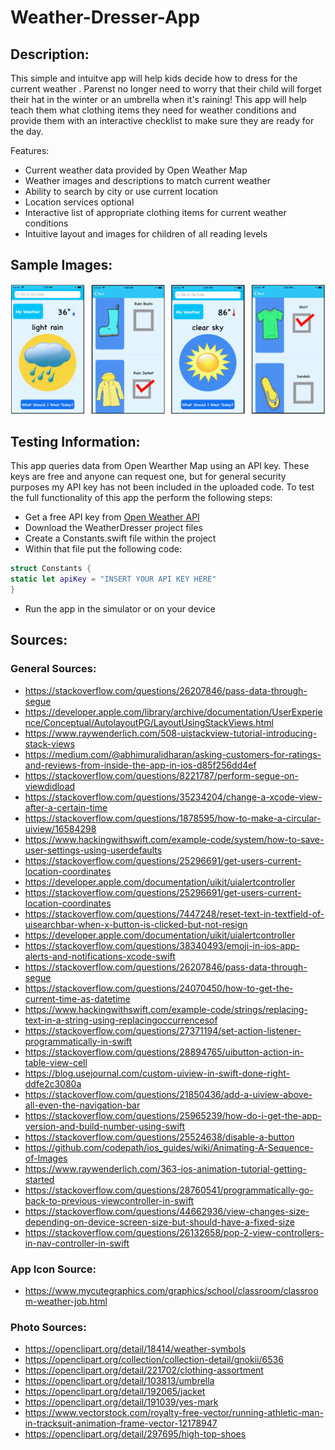 # Weather-Dresser-App

## Description:
This simple and intuitve app will help kids decide how to dress for the current weather . Parenst no longer need to worry that their child will forget their hat in the winter or an umbrella when it's raining!  This app will help teach them what clothing items they need for weather conditions and provide them with an interactive checklist to make sure they are ready for the day.

Features:
- Current weather data provided by Open Weather Map
- Weather images and descriptions to match current weather
- Ability to search by city or use current location
- Location services optional
- Interactive list of appropriate clothing items for current weather conditions
- Intuitive layout and images for children of all reading levels

## Sample Images: 
![Screenshots](demo-photos.png)

## Testing Information:
This app queries data from Open Wearther Map using an API key. These keys are free and anyone can request one, but for general security purposes my API key has not been included in the uploaded code.  To test the full functionality of this app the perform the following steps:
- Get a free API key from [Open Weather API](https://openweathermap.org/appid)
- Download the WeatherDresser project files
- Create a Constants.swift file within the project
- Within that file put the following code: 
```swift
struct Constants {
static let apiKey = "INSERT YOUR API KEY HERE"
}
```
- Run the app in the simulator or on your device

## Sources:
### General Sources:
- https://stackoverflow.com/questions/26207846/pass-data-through-segue
- https://developer.apple.com/library/archive/documentation/UserExperience/Conceptual/AutolayoutPG/LayoutUsingStackViews.html
- https://www.raywenderlich.com/508-uistackview-tutorial-introducing-stack-views
- https://medium.com/@abhimuralidharan/asking-customers-for-ratings-and-reviews-from-inside-the-app-in-ios-d85f256dd4ef
- https://stackoverflow.com/questions/8221787/perform-segue-on-viewdidload
- https://stackoverflow.com/questions/35234204/change-a-xcode-view-after-a-certain-time
- https://stackoverflow.com/questions/1878595/how-to-make-a-circular-uiview/16584298
- https://www.hackingwithswift.com/example-code/system/how-to-save-user-settings-using-userdefaults
- https://stackoverflow.com/questions/25296691/get-users-current-location-coordinates
- https://developer.apple.com/documentation/uikit/uialertcontroller
- https://stackoverflow.com/questions/25296691/get-users-current-location-coordinates
- https://stackoverflow.com/questions/7447248/reset-text-in-textfield-of-uisearchbar-when-x-button-is-clicked-but-not-resign
- https://developer.apple.com/documentation/uikit/uialertcontroller
- https://stackoverflow.com/questions/38340493/emoji-in-ios-app-alerts-and-notifications-xcode-swift
- https://stackoverflow.com/questions/26207846/pass-data-through-segue
- https://stackoverflow.com/questions/24070450/how-to-get-the-current-time-as-datetime
- https://www.hackingwithswift.com/example-code/strings/replacing-text-in-a-string-using-replacingoccurrencesof
- https://stackoverflow.com/questions/27371194/set-action-listener-programmatically-in-swift
- https://stackoverflow.com/questions/28894765/uibutton-action-in-table-view-cell
- https://blog.usejournal.com/custom-uiview-in-swift-done-right-ddfe2c3080a
- https://stackoverflow.com/questions/21850436/add-a-uiview-above-all-even-the-navigation-bar
- https://stackoverflow.com/questions/25965239/how-do-i-get-the-app-version-and-build-number-using-swift
-  https://stackoverflow.com/questions/25524638/disable-a-button
-  https://github.com/codepath/ios_guides/wiki/Animating-A-Sequence-of-Images
- https://www.raywenderlich.com/363-ios-animation-tutorial-getting-started
- https://stackoverflow.com/questions/28760541/programmatically-go-back-to-previous-viewcontroller-in-swift
- https://stackoverflow.com/questions/44662936/view-changes-size-depending-on-device-screen-size-but-should-have-a-fixed-size
- https://stackoverflow.com/questions/26132658/pop-2-view-controllers-in-nav-controller-in-swift
### App Icon Source:
- https://www.mycutegraphics.com/graphics/school/classroom/classroom-weather-job.html
### Photo Sources:
- https://openclipart.org/detail/18414/weather-symbols
- https://openclipart.org/collection/collection-detail/gnokii/6536
- https://openclipart.org/detail/221702/clothing-assortment
- https://openclipart.org/detail/103813/umbrella
- https://openclipart.org/detail/192065/jacket
- https://openclipart.org/detail/191039/yes-mark
- https://www.vectorstock.com/royalty-free-vector/running-athletic-man-in-tracksuit-animation-frame-vector-12178947
- https://openclipart.org/detail/297695/high-top-shoes


